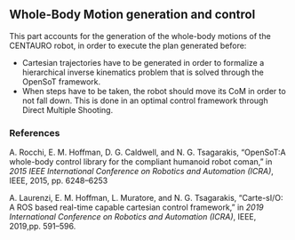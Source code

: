 ## Whole-Body Motion generation and control
This part accounts for the generation of the whole-body motions of the CENTAURO robot, in order to execute the plan generated before:
- Cartesian trajectories have to be generated in order to formalize a hierarchical inverse kinematics problem that is solved through the OpenSoT framework.
- When steps have to be taken, the robot should move its CoM in order to not fall down. This is done in an optimal control framework through Direct Multiple Shooting.

### References
A. Rocchi, E. M. Hoffman, D. G. Caldwell, and N. G. Tsagarakis, “OpenSoT:A whole-body control library for the compliant humanoid robot coman,” in *2015 IEEE International Conference on Robotics and Automation (ICRA)*, IEEE, 2015, pp. 6248–6253

A. Laurenzi, E. M. Hoffman, L. Muratore, and N. G. Tsagarakis, “Carte-sI/O: A ROS based real-time capable cartesian control framework,” in *2019 International Conference on Robotics and Automation (ICRA)*, IEEE, 2019,pp. 591–596.

